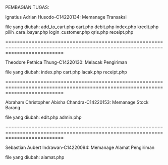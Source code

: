 PEMBAGIAN TUGAS:

Ignatius Adrian Husodo-C14220134: Memanage Transaksi

file yang diubah:
add_to_cart.php
cart.php
debit.php
index.php
kredit.php
pilih_cara_bayar.php
login_customer.php
qris.php
receipt.php

================================================================================================================================

Theodore Pethica Thung-C14220130: Melacak Pengiriman

file yang diubah:
index.php
cart.php
lacak.php
receipt.php

================================================================================================================================

Abraham Christopher Abisha Chandra-C14220153: Memanage Stock Barang

file yang diubah:
edit.php
admin.php

================================================================================================================================

Sebastian Aubert Indrawan-C14220094: Memanage Alamat Pengiriman

file yang diubah:
alamat.php
